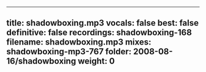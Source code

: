 
---
title: shadowboxing.mp3
vocals: false
best: false
definitive: false
recordings: shadowboxing-168
filename: shadowboxing.mp3
mixes: shadowboxing-mp3-767
folder: 2008-08-16/shadowboxing
weight: 0
---
